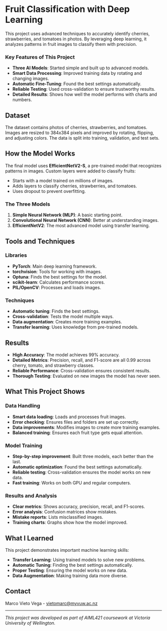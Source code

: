 # Fruit Classification with Deep Learning

This project uses advanced techniques to accurately identify cherries, strawberries, and tomatoes in photos. By leveraging deep learning, it analyzes patterns in fruit images to classify them with precision.

### Key Features of This Project

- **Three AI Models**: Started simple and built up to advanced models.
- **Smart Data Processing**: Improved training data by rotating and changing images.
- **Automatic Fine-Tuning**: Found the best settings automatically.
- **Reliable Testing**: Used cross-validation to ensure trustworthy results.
- **Detailed Results**: Shows how well the model performs with charts and numbers.

## Dataset

The dataset contains photos of cherries, strawberries, and tomatoes. Images are resized to 384x384 pixels and improved by rotating, flipping, and adjusting colors. The data is split into training, validation, and test sets.

## How the Model Works

The final model uses **EfficientNetV2-S**, a pre-trained model that recognizes patterns in images. Custom layers were added to classify fruits:

- Starts with a model trained on millions of images.
- Adds layers to classify cherries, strawberries, and tomatoes.
- Uses dropout to prevent overfitting.

### The Three Models

1. **Simple Neural Network (MLP)**: A basic starting point.
2. **Convolutional Neural Network (CNN)**: Better at understanding images.
3. **EfficientNetV2**: The most advanced model using transfer learning.

## Tools and Techniques

### Libraries

- **PyTorch**: Main deep learning framework.
- **torchvision**: Tools for working with images.
- **Optuna**: Finds the best settings for the model.
- **scikit-learn**: Calculates performance scores.
- **PIL/OpenCV**: Processes and loads images.

### Techniques

- **Automatic tuning**: Finds the best settings.
- **Cross-validation**: Tests the model multiple ways.
- **Data augmentation**: Creates more training examples.
- **Transfer learning**: Uses knowledge from pre-trained models.

## Results

- **High Accuracy**: The model achieves 99% accuracy.
- **Detailed Metrics**: Precision, recall, and F1-score are all 0.99 across cherry, tomato, and strawberry classes.
- **Reliable Performance**: Cross-validation ensures consistent results.
- **Thorough Testing**: Evaluated on new images the model has never seen.

## What This Project Shows

### Data Handling

- **Smart data loading**: Loads and processes fruit images.
- **Error checking**: Ensures files and folders are set up correctly.
- **Data improvements**: Modifies images to create more training examples.
- **Balanced training**: Ensures each fruit type gets equal attention.

### Model Training

- **Step-by-step improvement**: Built three models, each better than the last.
- **Automatic optimization**: Found the best settings automatically.
- **Reliable testing**: Cross-validation ensures the model works on new data.
- **Fast training**: Works on both GPU and regular computers.

### Results and Analysis

- **Clear metrics**: Shows accuracy, precision, recall, and F1-scores.
- **Error analysis**: Confusion matrices show mistakes.
- **Mistake reports**: Lists misclassified images.
- **Training charts**: Graphs show how the model improved.

## What I Learned

This project demonstrates important machine learning skills:

- **Transfer Learning**: Using trained models to solve new problems.
- **Automatic Tuning**: Finding the best settings automatically.
- **Proper Testing**: Ensuring the model works on new data.
- **Data Augmentation**: Making training data more diverse.

## Contact

Marco Vieto Vega - [vietomarc@myvuw.ac.nz](mailto:vietomarc@myvuw.ac.nz)

---

_This project was developed as part of AIML421 coursework at Victoria University of Wellington._
